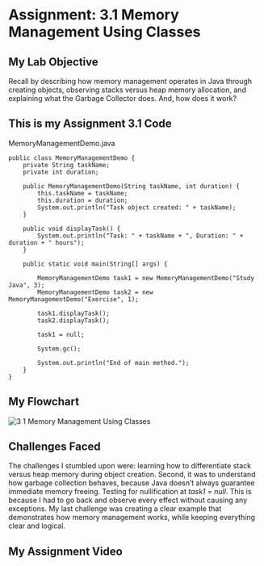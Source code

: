 # Assignment: 3.1 Memory Management Using Classes

## My Lab Objective
Recall by describing how memory management operates in Java through creating objects, observing stacks versus heap memory allocation, and explaining what the Garbage Collector does. And, how does it work?

## This is my Assignment 3.1 Code

MemoryManagementDemo.java

```
public class MemoryManagementDemo {
    private String taskName;
    private int duration;

    public MemoryManagementDemo(String taskName, int duration) {
        this.taskName = taskName;
        this.duration = duration;
        System.out.println("Task object created: " + taskName);
    }

    public void displayTask() {
        System.out.println("Task: " + taskName + ", Duration: " + duration + " hours");
    }

    public static void main(String[] args) {

        MemoryManagementDemo task1 = new MemoryManagementDemo("Study Java", 3);
        MemoryManagementDemo task2 = new MemoryManagementDemo("Exercise", 1);

        task1.displayTask();
        task2.displayTask();

        task1 = null;

        System.gc();

        System.out.println("End of main method.");
    }
}
```

## My Flowchart
![3 1 Memory Management Using Classes](https://github.com/user-attachments/assets/81e0f311-a7d5-42e3-982f-df1607eb4028)


## Challenges Faced

The challenges I stumbled upon were: learning how to differentiate stack versus heap memory during object creation. Second, it was to understand how garbage collection behaves, because Java doesn’t always guarantee immediate memory freeing. Testing for nullification at *task1 = null*. This is because I had to go back and observe every effect without causing any exceptions. My last challenge was creating a clear example that demonstrates how memory management works, while keeping everything clear and logical.

## My Assignment Video
